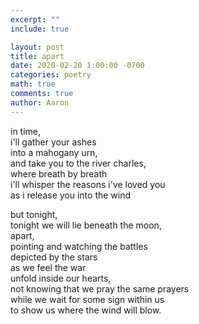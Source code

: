 ```yaml
---
excerpt: ""
include: true

layout: post
title: apart 
date: 2020-02-20 1:00:00 -0700
categories: poetry
math: true
comments: true
author: Aaron
---
```




in time,  
i'll gather your ashes  
into a mahogany urn,  
and take you to the river charles,  
where breath by breath  
i'll whisper the reasons i've loved you  
as i release you into the wind  

but tonight,  
tonight we will lie beneath the moon,  
apart,  
pointing and watching the battles  
depicted by the stars  
as we feel the war  
unfold inside our hearts,  
not knowing that we pray the same prayers  
while we wait for some sign within us  
to show us where the wind will blow.
